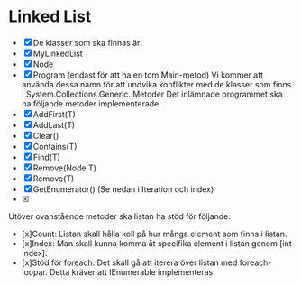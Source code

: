 # Linked List

- [x] De klasser som ska finnas är:
- [x] MyLinkedList<T>
- [x] Node<T>
- [x] Program (endast för att ha en tom Main-metod)
Vi kommer att använda dessa namn för att undvika konflikter med de klasser som finns i System.Collections.Generic. 
Metoder
Det inlämnade programmet ska ha följande metoder implementerade:
- [x] AddFirst(T)
- [x] AddLast(T)
- [x] Clear()
- [x] Contains(T)
- [x] Find(T)
- [x] Remove(Node T)
- [x] Remove(T)
- [x] GetEnumerator() (Se nedan i Iteration och index)
- [x]
Utöver ovanstående metoder ska listan ha stöd för följande:
- [x]Count: Listan skall hålla koll på hur många element som finns i listan.
- [x]Index: Man skall kunna komma åt specifika element i listan genom [int index]. 
- [x]Stöd för foreach: Det skall gå att iterera över listan med foreach-loopar. Detta kräver att IEnumerable implementeras.

